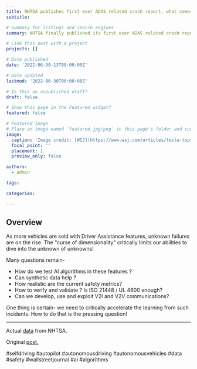 ```yaml
---
title: NHTSA publishes first ever ADAS related crash report, what comes next? 
subtitle:

# Summary for listings and search engines
summary: NHTSA finally published its first ever ADAS related crash report that provides some astonishing insights! 

# Link this post with a project
projects: []

# Date published
date: '2022-06-30-13T00:00:00Z'

# Date updated
lastmod: '2022-06-30T00:00:00Z'

# Is this an unpublished draft?
draft: false

# Show this page in the Featured widget?
featured: false

# Featured image
# Place an image named `featured.jpg/png` in this page's folder and customize its options here.
image:
  caption: 'Image credit: [WSJ](https://www.wsj.com/articles/tesla-tops-u-s-agency-list-of-crashes-suspected-to-involve-driver-assistance-technology-11655299175?mod=hp_lead_pos7)'
  focal_point: ''
  placement: 1
  preview_only: false

authors:
  - admin

tags:

categories:

---
```


## Overview

As more vehicles are sold with Driver Assistance features, unknown failures are on the rise. The "curse of dimensionality" critically limits our abilities to dive into the unknown of unknowns! 

Many questions remain-

- How do we test AI algorithms in these features ?
- Can synthetic data help ?
- How realistic are the current safety metrics?
- How to verify and validate ? Is ISO 21448 / UL 4600 enough?
- Can we develop, use and exploit V2I and V2V communications?

One thing is certain- we need to critically accelerate the learning from such incidents. How to do that is the pressing question!

---

Actual [data](https://www.nhtsa.gov/press-releases/initial-data-release-advanced-vehicle-technologies) from NHTSA. 

Original [post.](https://www.linkedin.com/feed/update/urn:li:activity:6942855578893385728/)


#selfdriving #autopilot #autonomousdriving #autonomousvehicles #data #safety #wallstreetjournal #ai #algorithms
